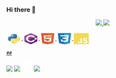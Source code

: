 ### Hi there 👋

<div align="center">
  <a href="https://github.com/souocare">
  <img height="180em" src="https://github-readme-stats.vercel.app/api?username=souocare&show_icons=true&theme=dracula"/>
  <img height="180em" src="https://github-readme-stats.vercel.app/api/top-langs/?username=souocare&layout=compact&langs_count=7&theme=dracula&hide_progress=true"/>
</div>

<div style="display: inline_block"><br>
  <img align="center" alt="Souocare-Python" height="30" width="40" src="https://raw.githubusercontent.com/devicons/devicon/master/icons/python/python-original.svg">
  <img align="center" alt="Souocare-Csharp" height="30" width="40" src="https://raw.githubusercontent.com/devicons/devicon/master/icons/csharp/csharp-original.svg">
  <img align="center" alt="Souocare-HTML" height="30" width="40" src="https://raw.githubusercontent.com/devicons/devicon/master/icons/html5/html5-original.svg">
  <img align="center" alt="Souocare-CSS" height="30" width="40" src="https://raw.githubusercontent.com/devicons/devicon/master/icons/css3/css3-original.svg">
  <img align="center" alt="Souocare-Js" height="30" width="40" src="https://raw.githubusercontent.com/devicons/devicon/master/icons/javascript/javascript-plain.svg">
  
  
  
</div>
  
    ##
 
<div> 
  <a href = "mailto:gcare.fonseca99@outlook.com"><img src="https://img.shields.io/badge/Microsoft_Outlook-0078D4?style=for-the-badge&logo=microsoft-outlook&logoColor=white" target="_blank"></a>
  <a href="https://www.linkedin.com/in/goncalocare/" target="_blank"><img src="https://img.shields.io/badge/-LinkedIn-%230077B5?style=for-the-badge&logo=linkedin&logoColor=white" target="_blank"></a> 
  <a href="https://souocare.github.io/" target="_blank"><img height="28"  src="https://github.com/souocare/souocare/blob/main/monitor.png?raw=true" target="_blank"></a> 
  <a  href="https://carephotography.github.io/" target="_blank"><img height="28" src="https://github.com/carephotography/carephotography.github.io/blob/main/images/logowhite.png?raw=true" target="_blank"></a> 

</div>
  
<!--
**souocare/souocare** is a ✨ _special_ ✨ repository because its `README.md` (this file) appears on your GitHub profile.

Here are some ideas to get you started:

- 🔭 I’m currently working on ...
- 🌱 I’m currently learning ...
- 👯 I’m looking to collaborate on ...
- 🤔 I’m looking for help with ...
- 💬 Ask me about ...
- 📫 How to reach me: ...
- 😄 Pronouns: ...
- ⚡ Fun fact: ...
-->

